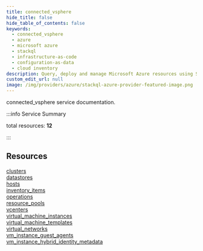 ```yaml
---
title: connected_vsphere
hide_title: false
hide_table_of_contents: false
keywords:
  - connected_vsphere
  - azure
  - microsoft azure
  - stackql
  - infrastructure-as-code
  - configuration-as-data
  - cloud inventory
description: Query, deploy and manage Microsoft Azure resources using SQL
custom_edit_url: null
image: /img/providers/azure/stackql-azure-provider-featured-image.png
---
```


connected_vsphere service documentation.

:::info Service Summary

<div class="row">
<div class="providerDocColumn">
<span>total resources:&nbsp;<b>12</b></span><br />
</div>
</div>

:::

## Resources
<div class="row">
<div class="providerDocColumn">
<a href="/providers/azure_isv/connected_vsphere/clusters/">clusters</a><br />
<a href="/providers/azure_isv/connected_vsphere/datastores/">datastores</a><br />
<a href="/providers/azure_isv/connected_vsphere/hosts/">hosts</a><br />
<a href="/providers/azure_isv/connected_vsphere/inventory_items/">inventory_items</a><br />
<a href="/providers/azure_isv/connected_vsphere/operations/">operations</a><br />
<a href="/providers/azure_isv/connected_vsphere/resource_pools/">resource_pools</a>
</div>
<div class="providerDocColumn">
<a href="/providers/azure_isv/connected_vsphere/vcenters/">vcenters</a><br />
<a href="/providers/azure_isv/connected_vsphere/virtual_machine_instances/">virtual_machine_instances</a><br />
<a href="/providers/azure_isv/connected_vsphere/virtual_machine_templates/">virtual_machine_templates</a><br />
<a href="/providers/azure_isv/connected_vsphere/virtual_networks/">virtual_networks</a><br />
<a href="/providers/azure_isv/connected_vsphere/vm_instance_guest_agents/">vm_instance_guest_agents</a><br />
<a href="/providers/azure_isv/connected_vsphere/vm_instance_hybrid_identity_metadata/">vm_instance_hybrid_identity_metadata</a>
</div>
</div>